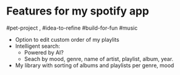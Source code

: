 # Features for my spotify app
#pet-project , #idea-to-refine #build-for-fun #music 


* Option to edit custom order of my playlits
* Intelligent search:
	* Powered by AI?
	* Seach by mood, genre, name of artist, playlist, album, year.
* My library with sorting of albums and playlists per genre, mood


